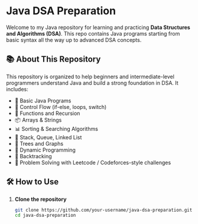 # Java DSA Preparation

Welcome to my Java repository for learning and practicing **Data Structures and Algorithms (DSA)**. This repo contains Java programs starting from basic syntax all the way up to advanced DSA concepts.

## 📚 About This Repository

This repository is organized to help beginners and intermediate-level programmers understand Java and build a strong foundation in DSA. It includes:

- 🔰 Basic Java Programs
- 🔄 Control Flow (if-else, loops, switch)
- 🧮 Functions and Recursion
- 📦 Arrays & Strings
- 📊 Sorting & Searching Algorithms
- 🧵 Stack, Queue, Linked List
- 🌳 Trees and Graphs
- 🧠 Dynamic Programming
- 🧩 Backtracking
- 🎯 Problem Solving with Leetcode / Codeforces-style challenges

## 🛠 How to Use

1. **Clone the repository**
   ```bash
   git clone https://github.com/your-username/java-dsa-preparation.git
   cd java-dsa-preparation
